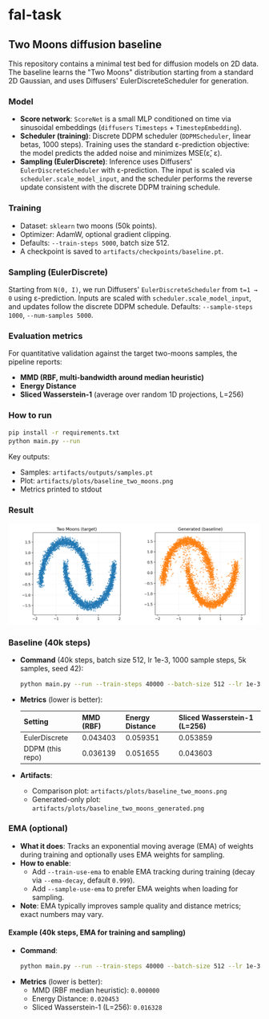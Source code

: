 # fal-task

## Two Moons diffusion baseline

This repository contains a minimal test bed for diffusion models on 2D data. The baseline learns the "Two Moons" distribution starting from a standard 2D Gaussian, and uses Diffusers' EulerDiscreteScheduler for generation.

### Model
- **Score network**: `ScoreNet` is a small MLP conditioned on time via sinusoidal embeddings (`diffusers` `Timesteps` + `TimestepEmbedding`).
- **Scheduler (training)**: Discrete DDPM scheduler (`DDPMScheduler`, linear betas, 1000 steps). Training uses the standard ε-prediction objective: the model predicts the added noise and minimizes MSE(ε̂, ε).
- **Sampling (EulerDiscrete)**: Inference uses Diffusers' `EulerDiscreteScheduler` with ε-prediction. The input is scaled via `scheduler.scale_model_input`, and the scheduler performs the reverse update consistent with the discrete DDPM training schedule.

### Training
- Dataset: `sklearn` two moons (50k points).
- Optimizer: AdamW, optional gradient clipping.
- Defaults: `--train-steps 5000`, batch size 512.
- A checkpoint is saved to `artifacts/checkpoints/baseline.pt`.

### Sampling (EulerDiscrete)
Starting from `N(0, I)`, we run Diffusers' `EulerDiscreteScheduler` from `t=1 → 0` using ε-prediction. Inputs are scaled with `scheduler.scale_model_input`, and updates follow the discrete DDPM schedule. Defaults: `--sample-steps 1000`, `--num-samples 5000`.

### Evaluation metrics
For quantitative validation against the target two-moons samples, the pipeline reports:
- **MMD (RBF, multi-bandwidth around median heuristic)**
- **Energy Distance**
- **Sliced Wasserstein-1** (average over random 1D projections, L=256)

### How to run
```bash
pip install -r requirements.txt
python main.py --run
```
Key outputs:
- Samples: `artifacts/outputs/samples.pt`
- Plot: `artifacts/plots/baseline_two_moons.png`
- Metrics printed to stdout

### Result
![Two Moons baseline](artifacts/plots/baseline_two_moons.png)

### Baseline (40k steps)

- **Command** (40k steps, batch size 512, lr 1e-3, 1000 sample steps, 5k samples, seed 42):
  ```bash
  python main.py --run --train-steps 40000 --batch-size 512 --lr 1e-3 --log-every 500 --sample-steps 1000 --num-samples 5000 --seed 42
  ```

- **Metrics** (lower is better):

  | Setting          | MMD (RBF) | Energy Distance | Sliced Wasserstein-1 (L=256) |
  |------------------|-----------|-----------------|-------------------------------|
  | EulerDiscrete    | 0.043403  | 0.059351        | 0.053859                      |
  | DDPM (this repo) | 0.036139  | 0.051655        | 0.043603                      |

- **Artifacts**:
  - Comparison plot: `artifacts/plots/baseline_two_moons.png`
  - Generated-only plot: `artifacts/plots/baseline_two_moons_generated.png`

### EMA (optional)
- **What it does**: Tracks an exponential moving average (EMA) of weights during training and optionally uses EMA weights for sampling.
- **How to enable**:
  - Add `--train-use-ema` to enable EMA tracking during training (decay via `--ema-decay`, default `0.999`).
  - Add `--sample-use-ema` to prefer EMA weights when loading for sampling.
- **Note**: EMA typically improves sample quality and distance metrics; exact numbers may vary.

#### Example (40k steps, EMA for training and sampling)
- **Command**:
  ```bash
  python main.py --run --train-steps 40000 --batch-size 512 --lr 1e-3 --log-every 500 --sample-steps 1000 --num-samples 5000 --seed 42 --train-use-ema --sample-use-ema
  ```
- **Metrics** (lower is better):
  - MMD (RBF median heuristic): `0.000000`
  - Energy Distance: `0.020453`
  - Sliced Wasserstein-1 (L=256): `0.016328`
